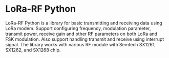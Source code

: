 # LoRa-RF Python

LoRa-RF Python is a library for basic transmitting and receiving data using LoRa modem. Support configuring frequency, modulation parameter, transmit power, receive gain and other RF parameters on both LoRa and FSK modulation. Also support handling transmit and receive using interrupt signal.
The library works with various RF module with Semtech SX1261, SX1262, and SX1268 chip.
